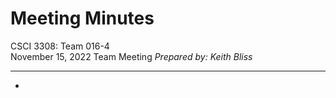 
# Meeting Minutes  

CSCI 3308: Team 016-4  
November 15, 2022 Team Meeting
*Prepared by: Keith Bliss*

---

-